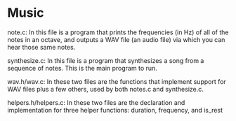 # Music

note.c: In this file is a program that prints the frequencies (in Hz) of all of the notes in an octave, and outputs a WAV file (an audio file) via which you can hear those same notes.

synthesize.c: In this file is a program that synthesizes a song from a sequence of notes. This is the main program to run.

wav.h/wav.c: In these two files are the functions that implement support for WAV files plus a few others, used by both notes.c and synthesize.c.

helpers.h/helpers.c: In these two files are the declaration and implementation for three helper functions: duration, frequency, and is_rest
